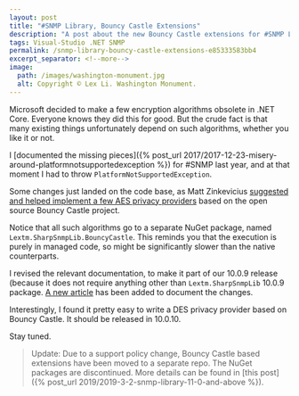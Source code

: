 ```yaml
---
layout: post
title: "#SNMP Library, Bouncy Castle Extensions"
description: "A post about the new Bouncy Castle extensions for #SNMP Library and why you might need them."
tags: Visual-Studio .NET SNMP
permalink: /snmp-library-bouncy-castle-extensions-e85333583bb4
excerpt_separator: <!--more-->
image:
  path: /images/washington-monument.jpg
  alt: Copyright © Lex Li. Washington Monument.
---
```


Microsoft decided to make a few encryption algorithms obsolete in .NET Core. Everyone knows they did this for good. But the crude fact is that many existing things unfortunately depend on such algorithms, whether you like it or not.

<!--more-->

I [documented the missing pieces]({% post_url 2017/2017-12-23-misery-around-platformnotsupportedexception %}) for #SNMP last year, and at that moment I had to throw `PlatformNotSupportedException`.

Some changes just landed on the code base, as Matt Zinkevicius [suggested and helped implement a few AES privacy providers](https://github.com/lextudio/sharpsnmplib/pull/81) based on the open source Bouncy Castle project.

Notice that all such algorithms go to a separate NuGet package, named `Lextm.SharpSnmpLib.BouncyCastle`. This reminds you that the execution is purely in managed code, so might be significantly slower than the native counterparts.

I revised the relevant documentation, to make it part of our 10.0.9 release (because it does not require anything other than `Lextm.SharpSnmpLib` 10.0.9 package. [A new article](https://docs.sharpsnmp.com/tutorials/aes.html) has been added to document the changes.

Interestingly, I found it pretty easy to write a DES privacy provider based on Bouncy Castle. It should be released in 10.0.10.

Stay tuned.

> Update: Due to a support policy change, Bouncy Castle based extensions have been moved to a separate repo. The NuGet packages are discontinued. More details can be found in [this post]({% post_url 2019/2019-3-2-snmp-library-11-0-and-above %}).
